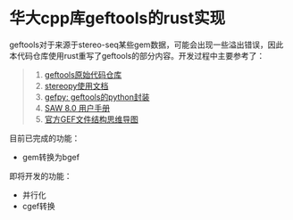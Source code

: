 # 华大cpp库geftools的rust实现

geftools对于来源于stereo-seq某些gem数据，可能会出现一些溢出错误，因此本代码仓库使用rust重写了geftools的部分内容。开发过程中主要参考了：

> 1. [geftools原始代码仓库](https://github.com/STOmics/geftools)
> 2. [stereopy使用文档](https://stereopy.readthedocs.io/en/latest/index.html)
> 3. [gefpy: geftools的python封装](https://github.com/STOmics/gefpy)
> 4. [SAW 8.0 用户手册](https://www.stomics.tech/service/saw_8_1/docs/gao-ji-she-zhi/expression-matrix-format.html)
> 5. [官方GEF文件结构思维导图](https://www.processon.com/view/link/610cc49c7d9c087bbd1ab7ab#map)

目前已完成的功能：

- gem转换为bgef

即将开发的功能：

- 并行化
- cgef转换